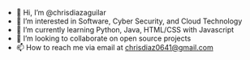 - 👋 Hi, I’m @chrisdiazaguilar
- 👀 I’m interested in Software, Cyber Security, and Cloud Technology
- 🌱 I’m currently learning Python, Java, HTML/CSS with Javascript
- 💞️ I’m looking to collaborate on open source projects
- 📫 How to reach me via email at chrisdiaz0641@gmail.com

<!---
chrisdiazaguilar/chrisdiazaguilar is a ✨ special ✨ repository because its `README.md` (this file) appears on your GitHub profile.
You can click the Preview link to take a look at your changes.
--->

